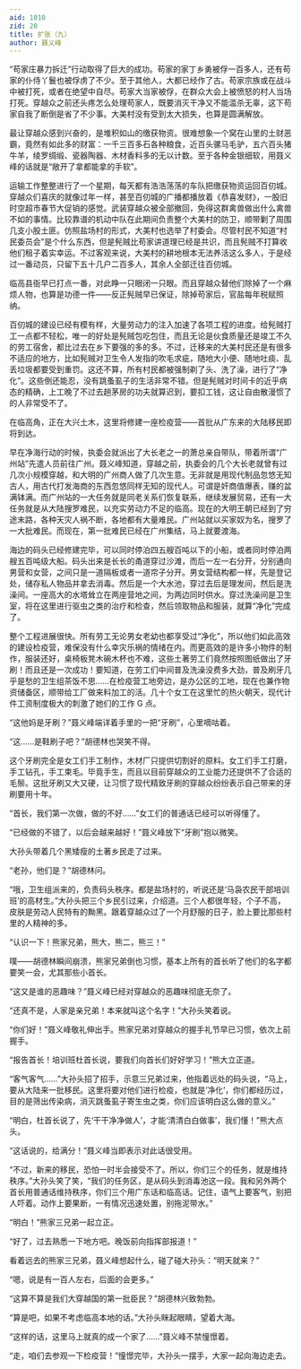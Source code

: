 ```yaml
---
aid: 1010
zid: 20
title: 扩张（九）
author: 聂义峰
---
```


“苟家庄暴力拆迁”行动取得了巨大的成功。苟家的家丁乡勇被俘一百多人，还有苟家的仆侍丫鬟也被俘虏了不少。至于其他人，大都已经作了古。苟家宗族或在战斗中被打死，或者在绝望中自尽。苟家大当家被俘，在群众大会上被愤怒的村人当场打死。穿越众之前还头疼怎么处理苟家人，既要消灭干净又不能滥杀无辜，这下苟家自我了断倒是省了不少事。大美村没有受到太大损失，也算是圆满解放。

最让穿越众感到兴奋的，是堆积如山的缴获物资。很难想象一个窝在山里的土财恶霸，竟然有如此多的财富：一千三百多石各种粮食，近百头骡马毛驴，五六百头猪牛羊，绫罗绸缎、瓷器陶器、木材香料多的无以计数。至于各种金银细软，用聂义峰的话就是“敞开了拿都能拿的手软”。

运输工作整整进行了一个星期，每天都有浩浩荡荡的车队把缴获物资运回百仞城。穿越众们喜庆的就像过年一样，甚至百仞城的广播都播放着《恭喜发财》，一股旧时空超市春节大促销的感觉。武装穿越众被全部撤回，免得这群禽兽做出什么禽兽不如的事情。比较靠谱的机动中队在此期间负责整个大美村的防卫，顺带剿了周围几支小股土匪。仿照盐场村的形式，大美村也选举了村委会。尽管村民不知道“村民委员会”是个什么东西，但是髡贼比苟家讲道理已经是共识，而且髡贼不打算收他们租子着实幸运。不过客观来说，大美村的耕地根本无法养活这么多人，于是经过一番动员，只留下五十几户二百多人，其余人全部迁往百仞城。

临高县衙早已打点一番，对此睁一只眼闭一只眼。而且穿越众替他们除掉了一个麻烦人物，也算是功德一件——反正髡贼早已保证，除掉苟家后，官盐每年税赋照纳。

百仞城的建设已经有模有样，大量劳动力的注入加速了各项工程的进度。给髡贼打工一点都不轻松，唯一的好处是髡贼包吃包住，而且无论是伙食质量还是竣工不久的劳工宿舍，都比过去在乡下要强的多的多。不过，迁移来的大美村民还是有很多不适应的地方，比如髡贼对卫生令人发指的吹毛求疵，随地大小便、随地吐痰、乱丢垃圾都要受到重罚。这还不算，所有村民都被强制剃了头、洗了澡，进行了“净化”。这些倒还能忍，没有跳蚤虱子的生活非常不错。但是髡贼对时间卡的近乎病态的精确，上工晚了不过去趟茅房的功夫就算迟到，要扣工钱，这让自由散漫惯了的人非常受不了。

在临高角，正在大兴土木，这里将修建一座检疫营——首批从广东来的大陆移民即将到达。

早在净海行动的时候，执委会就派出了大长老之一的萧总亲自带队，带着所谓“广州站”先遣人员前往广州。聂义峰知道，穿越之前，执委会的几个大长老就曾有过几次小规模穿越，和大明的广州商人做了几次生意。无非就是用现代制品忽悠无知古人，用古代打发海商的东西忽悠同样无知的现代人。可谓是奸商值爆表，赚的盆满钵满。而广州站的一大任务就是同老关系们恢复联系，继续发展贸易，还有一大任务就是从大陆搜罗难民，以充实劳动力不足的临高。现在的大明王朝已经到了穷途末路，各种天灾人祸不断，各地都有大量难民。广州站就以买家奴为名，搜罗了一大批难民。而现在，第一批难民已经在广州集结，马上就要渡海。

海边的码头已经修建完毕，可以同时停泊四五艘百吨以下的小船，或者同时停泊两艘五百吨级大船。码头出来是长长的甬道穿过沙滩，而后一左一右分开，分别通向男营和女营，之间只是一道隔板或者一道帘子分开。男女营结构都一样，先是登记处，储存私人物品并拿去消毒。然后是一个大水池，穿过去后是理发间，然后是洗澡间。一座高大的水塔耸立在两座营地之间，为两边同时供水。穿过洗澡间是卫生室，将在这里进行驱虫之类的治疗和检查，然后领取物品和服装，就算“净化”完成了。

整个工程进展很快。所有劳工无论男女老幼也都享受过“净化”，所以他们如此高效的建设检疫营，难保没有什么幸灾乐祸的情绪在内。而更高效的是许多小物件的制作，服装还好，桌椅板凳木碗木杯也不难，这些土著劳工们竟然按照图纸做出了牙刷！而且还是一次成功！要知道，在劳工们中间普及洗澡没费多大劲，普及刷牙几乎是愁的卫生组茶饭不思……在检疫营工地旁边，是办公区的工地，现在也兼作物资储备区，顺带给工厂做来料加工的活。几十个女工在这里忙的热火朝天，现代计件工资制度极大的刺激了她们的工作 G 点。

“这他妈是牙刷？”聂义峰端详着手里的一把“牙刷”，心里嘀咕着。

“这……是鞋刷子吧？”胡德林也哭笑不得。

这个牙刷完全是女工们手工制作，木材厂只提供切割好的原料。女工们手工打磨，手工钻孔，手工束毛。毕竟手生，而且以目前穿越众的工业能力还提供不了合适的毛鬃。这批牙刷又大又硬，让习惯了现代精致牙刷的穿越众纷纷表示自己带来的牙刷要用十年。

“首长，我们第一次做，做的不好……”女工们的普通话已经可以听得懂了。

“已经做的不错了，以后会越来越好！”聂义峰放下“牙刷”抱以微笑。

大孙头带着几个黑矮瘦的土著乡民走了过来。

“老孙，他们是？”胡德林问。

“哦，卫生组派来的，负责码头秩序。都是盐场村的，听说还是‘马袅农民干部培训班’的高材生。”大孙头把三个乡民引过来，介绍道。三个人都很年轻，个子不高，皮肤是劳动人民特有的黝黑。跟着穿越众过了一个月舒服的日子，脸上要比那些村里的人精神的多。

“认识一下！熊家兄弟，熊大，熊二，熊三！”

噗——胡德林瞬间崩溃，熊家兄弟倒也习惯，基本上所有的首长听了他们的名字都要笑一会，尤其那些小首长。

“这又是谁的恶趣味？”聂义峰已经对穿越众的恶趣味彻底无奈了。

“还真不是，人家是亲兄弟！本来就叫这个名字！”大孙头笑着说。

“你们好！”聂义峰敬礼伸出手。熊家兄弟对穿越众的握手礼节早已习惯，依次上前握手。

“报告首长！培训班杜首长说，要我们向首长们好好学习！”熊大立正道。

“客气客气……”大孙头招了招手，示意三兄弟过来，他指着远处的码头说，“马上，要从大陆来一批移民。这里将要对他们进行检疫，也就是‘净化’，你们都经历过，目的是筛出传染病，消灭跳蚤虱子寄生虫之类，你们应该明白这么做的意义。”

“明白，杜首长说了，先‘干干净净做人’，才能‘清清白白做事’，我们懂！”熊大点头。

“这话说的，给满分！”聂义峰当即表示对此话很受用。

“不过，新来的移民，恐怕一时半会接受不了。所以，你们三个的任务，就是维持秩序。”大孙头笑了笑，“我们的任务区，是从码头到消毒池这一段。我和另外两个首长用普通话维持秩序，你们三个用广东话和临高话。记住，语气上要客气，别把人吓着。动作上要果断，一有情况迅速处置，别拖泥带水。”

“明白！”熊家三兄弟一起立正。

“好了，过去熟悉一下地方吧。晚饭前向指挥部报道！”

看着远去的熊家三兄弟，聂义峰想起什么，碰了碰大孙头：“明天就来？”

“嗯，说是有一百人左右，后面的会更多。”

“这算不算是我们大穿越国的第一批臣民？”胡德林兴致勃勃。

“算是吧，如果不考虑临高本地的话。”大孙头眯起眼睛，望着大海。

“这样的话，这里马上就真的成一个家了……”聂义峰不禁憧憬着。

“走，咱们去参观一下检疫营！”憧憬完毕，大孙头一摆手，大家一起向海边走去。

